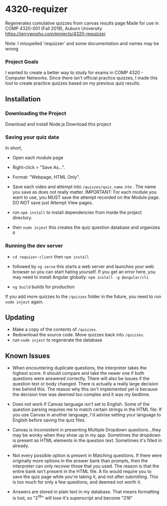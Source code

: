 # 4320-requizer
Regenerates cumulative quizzes from canvas results page
Made for use in COMP 4320-001 (Fall 2019), Auburn University
https://jerrywoohu.com/projects/4320-requizzer

Note: I misspelled 'requizzer' and some documentation and names may be wrong

### Project Goals
I wanted to create a better way to study for exams in COMP 4320 - Computer Networks. Since there isn't official practice quizzes, I made this tool to create practice quizzes based on my previous quiz results.

## Installation
### Downloading the Project
Download and install Node.js
Download this project

### Saving your quiz data
In short,

* Open each module page 
* Right-click > "Save As...". 
* Format: "Webpage, HTML Only". 
* Save each video and attempt into ```/quizzes/quiz_name.htm``` . The name you save as does not really matter.
IMPORTANT: For each module you want to use, you MUST save the attempt recorded on the Module page. DO NOT save just Attempt View pages. 

* run ```npm install``` to install dependencies from inside the project directory.
* then ```node injest``` this creates the quiz question database and organizes it

### Running the dev server
* ```cd requizer-client``` then ```npm install```
* followed by ```ng serve``` this starts a web server and launches your web browser so you can start hating yourself. If you get an error here, you may need to install Angular globally: ```npm install -g @angular/cli```

* ```ng build``` builds for production

If you add more quizzes to the ```/quizzes``` folder in the future, you need to run ```node injest``` again.

## Updating
* Make a copy of the contents of ```/quizzes```. 
* Redownload the source code. Move quizzes back into ```/quizzes```. 
* run ```node injest``` to regenerate the database

## Known Issues
* When encountering duplicate questions, the interpreter takes the highest score. It should compare and take the newer one if both questions were answered correctly. There will also be issues if the question text or body changed. There is actually a really large decision tree behind this. The reason why this isn't implemented yet is because the decision tree was deemed too complex and it was my bedtime.

* Does not work if Canvas language isn't set to English. Some of the question parsing requires me to match certain strings in the HTML file. If you use Canvas in another language, I'd advise setting your language to English before saving the quiz files.

* Canvas is inconsistent in presenting Multiple Dropdown questions...they may be wonky when they show up in my app. Sometimes the dropdown is present as HTML elements in the question text. Sometimes it's filled in already.

* Not every possible option is present in Matching questions. If there were originally more options in the answer bank than prompts, then the interpreter can only recover those that you used. The reason is that the entire bank isn't present in the HTML file. A fix would require you to save the quiz page while you're taking it, and not after submitting. This is too much for only a few questions, and deemed not worth it.

* Answers are stored in plain text in my database. That means formatting is lost, so "2<sup>16</sup>" will lose it's superscript and become "216"
